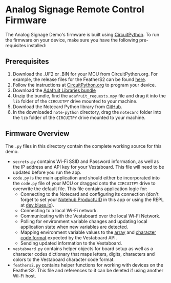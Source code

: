 # Analog Signage Remote Control Firmware

The Analog Signage Demo's firmware is built using [CircuitPython](https://circuiptpython.org). To run the firmware on your device, make sure you have the following pre-requisites installed:

## Prerequisites

1. Download the .UF2 or .BIN for your MCU from CircuitPython.org. For example, the release files for the FeatherS2 can be found [here](https://circuitpython.org/board/unexpectedmaker_feathers2/).
1. Follow the instructions at [CircuitPython.org](https://circuitpython.org) to program your device.
1. Download the [Adafruit Libraries bundle](https://circuitpython.org/libraries)
1. Unzip the bundle, find the `adafruit_requests.mpy` file and drag it into the `lib` folder of the `CIRCUITPY` drive mounted to your machine.
1. Download the Notecard Python library from [GitHub](https://github.com/blues/note-python).
1. In the downloaded `note-python` directory, drag the `notecard` folder into the `lib` folder of the `CIRCUITPY` drive mounted to your machine.

## Firmware Overview

The `.py` files in this directory contain the complete working source for this demo.

- `secrets.py` contains Wi-Fi SSID and Password information, as well as the IP address and API key for your Vestaboard. This file will need to be updated before you run the app.
- `code.py` is the main application and should either be incorporated into the `code.py` file of your MCU or dragged onto the `CIRCUITPY` drive to overwrite the default file. This file contains application logic for:
  - Connecting to the Notecard and configuring its connection (don't forget to set your [Notehub ProductUID](https://dev.blues.io/notehub/notehub-walkthrough/#finding-a-productuid) in this app or using the REPL at [dev.blues.io](https://dev.blues.io)).
  - Connecting to a local Wi-Fi network.
  - Communicating with the Vestaboard over the local Wi-Fi Network.
  - Polling for environment variable changes and updating local application state when new variables are detected.
  - Mapping environment variable values to the [array](https://docs.vestaboard.com/local) and [character code format](https://docs.vestaboard.com/characters) expected by the Vestaboard API.
  - Sending updated information to the Vestaboard.
- `vestaboard.py` contains helper objects for board setup as well as a character codes dictionary that maps letters, digits, characters and colors to the Vestaboard character code format.
- `feathers2.py` contains helper functions for working with devices on the FeatherS2. This file and references to it can be deleted if using another Wi-Fi host.